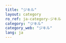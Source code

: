 ```yaml
---
title: "ジキル"
layout: category
ro_ref: ja-category-ジキル
category: "ジキル"
category_web: "ジキル"
lang: ja
---
```

